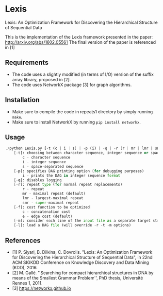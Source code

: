 # Lexis
Lexis: An Optimization Framework for Discovering the Hierarchical Structure of Sequential Data

This is the implementation of the Lexis framework presented in the paper: http://arxiv.org/abs/1602.05561
The final version of the paper is referenced in [1]

## Requirements
* The code uses a slightly modified (in terms of I/O) version of the suffix array library, proposed in [2].
* The code uses NetworkX package [3] for graph algorithms.

## Installation
* Make sure to compile the code in repeats1 directory by simply running ```make```.
* Make sure to install NetworkX by running ```pip install networkx```.

## Usage
```python
./python Lexis.py [-t (c | i | s) | -p (i) | -q | -r (r | mr | lmr | smr) | -f (c | e) | -m | -l] <filename>
    [-t]: choosing between character sequence, integer sequence or space-separated sequence
        c - character sequence
        i - integer sequence
        s - space-separated sequence
    [-p]: specifies DAG printing option (for debugging purposes)
        i - prints the DAG in integer sequence format
    [-q]: disables logging
    [-r]: repeat type (for normal repeat replacements)
        r - repeat
        mr - maximal repeat (default)
        lmr - largest-maximal repeat
        smr - super-maximal repeat
    [-f]: cost function to be optimized
        c - concatenation cost
        e - edge cost (default)
    [-m]: consider each line of the input file as a separate target string
    [-l]: load a DAG file (will override -r -t -m options)
```

## References
* [1] P. Siyari, B. Dilkina, C. Dovrolis. "Lexis: An Optimization Framework for Discovering the Hierarchical Structure of Sequential Data", in 22nd ACM SIGKDD Conference on Knowledge Discovery and Data Mining (KDD), 2016.
* [2] M. Gallé. ''Searching for compact hierarchical structures in DNA by means of the Smallest Grammar Problem'', PhD thesis, Université Rennes 1, 2011.
* [3] https://networkx.github.io